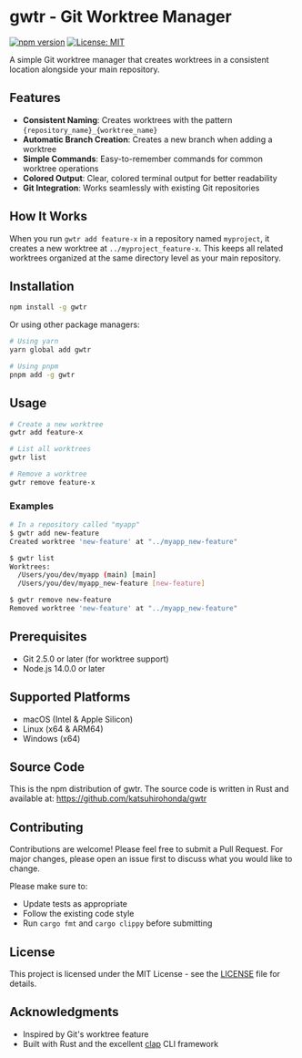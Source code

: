 # gwtr - Git Worktree Manager

[![npm version](https://img.shields.io/npm/v/gwtr.svg)](https://www.npmjs.com/package/gwtr)
[![License: MIT](https://img.shields.io/badge/License-MIT-yellow.svg)](https://opensource.org/licenses/MIT)

A simple Git worktree manager that creates worktrees in a consistent location alongside your main repository.

## Features

- **Consistent Naming**: Creates worktrees with the pattern `{repository_name}_{worktree_name}`
- **Automatic Branch Creation**: Creates a new branch when adding a worktree
- **Simple Commands**: Easy-to-remember commands for common worktree operations
- **Colored Output**: Clear, colored terminal output for better readability
- **Git Integration**: Works seamlessly with existing Git repositories

## How It Works

When you run `gwtr add feature-x` in a repository named `myproject`, it creates a new worktree at `../myproject_feature-x`. This keeps all related worktrees organized at the same directory level as your main repository.

## Installation

```bash
npm install -g gwtr
```

Or using other package managers:

```bash
# Using yarn
yarn global add gwtr

# Using pnpm
pnpm add -g gwtr
```

## Usage

```bash
# Create a new worktree
gwtr add feature-x

# List all worktrees
gwtr list

# Remove a worktree
gwtr remove feature-x
```

### Examples

```bash
# In a repository called "myapp"
$ gwtr add new-feature
Created worktree 'new-feature' at "../myapp_new-feature"

$ gwtr list
Worktrees:
  /Users/you/dev/myapp (main) [main]
  /Users/you/dev/myapp_new-feature [new-feature]

$ gwtr remove new-feature
Removed worktree 'new-feature' at "../myapp_new-feature"
```

## Prerequisites

- Git 2.5.0 or later (for worktree support)
- Node.js 14.0.0 or later

## Supported Platforms

- macOS (Intel & Apple Silicon)
- Linux (x64 & ARM64)
- Windows (x64)

## Source Code

This is the npm distribution of gwtr. The source code is written in Rust and available at:
https://github.com/katsuhirohonda/gwtr

## Contributing

Contributions are welcome! Please feel free to submit a Pull Request. For major changes, please open an issue first to discuss what you would like to change.

Please make sure to:
- Update tests as appropriate
- Follow the existing code style
- Run `cargo fmt` and `cargo clippy` before submitting

## License

This project is licensed under the MIT License - see the [LICENSE](LICENSE) file for details.

## Acknowledgments

- Inspired by Git's worktree feature
- Built with Rust and the excellent [clap](https://github.com/clap-rs/clap) CLI framework